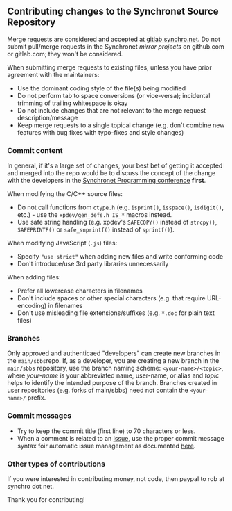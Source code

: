 ## Contributing changes to the Synchronet Source Repository

Merge requests are considered and accepted at [gitlab.synchro.net](https://gitlab.synchro.net).
Do not submit pull/merge requests in the Synchronet *mirror projects* on github.com or gitlab.com; they won't be considered.

When submitting merge requests to existing files, unless you have prior agreement with the maintainers:
* Use the dominant coding style of the file(s) being modified
* Do not perform tab to space conversions (or vice-versa); incidental trimming of trailing whitespace is okay
* Do not include changes that are not relevant to the merge request description/message
* Keep merge requests to a single topical change (e.g. don't combine new features with bug fixes with typo-fixes and style changes)

### Commit content
In general, if it's a large set of changes, your best bet of getting it accepted and merged into the repo would be to discuss the concept of the change with the developers in the [Synchronet Programming conference](http://web.synchro.net/?page=001-forum.ssjs&sub=syncprog) **first**.

When modifying the C/C++ source files:
* Do not call functions from `ctype.h` (e.g. `isprint()`, `isspace()`, `isdigit()`, etc.) - use the `xpdev/gen_defs.h IS_*` macros instead.
* Use safe string handling (e.g. xpdev's `SAFECOPY()` instead of `strcpy()`, `SAFEPRINTF()` or `safe_snprintf()` instead of `sprintf()`).

When modifying JavaScript (`.js`) files:
* Specify `"use strict"` when adding new files and write conforming code
* Don't introduce/use 3rd party libraries unnecessarily

When adding files:
* Prefer all lowercase characters in filenames
* Don't include spaces or other special characters (e.g. that require URL-encoding) in filenames
* Don't use misleading file extensions/suffixes (e.g. `*.doc` for plain text files)

### Branches
Only approved and authenticaed "developers" can create new branches in the `main/sbbs`repo. If, as a developer, you are creating a new branch in the `main/sbbs` repository, use the branch naming scheme: `<your-name>/<topic>`, where *your-name* is your abbreviated name, user-name, or alias and *topic* helps to identify the intended purpose of the branch. Branches created in user repositories (e.g. forks of main/sbbs) need not contain the `<your-name>/` prefix.

### Commit messages
* Try to keep the commit title (first line) to 70 characters or less.
* When a comment is related to an [issue](https://gitlab.synchro.net/main/sbbs/-/issues), use the proper commit message syntax foir automatic issue management as documented [here](https://docs.gitlab.com/ce/user/project/issues/managing_issues.html#closing-issues-automatically).

### Other types of contributions
If you were interested in contributing money, not code, then paypal to rob at synchro dot net.

Thank you for contributing!
